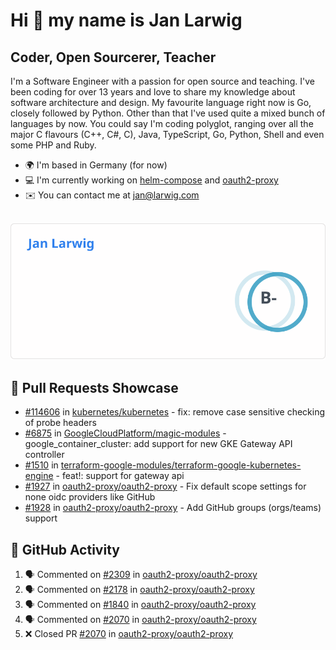 # Hi 👋 my name is Jan Larwig

## Coder, Open Sourcerer, Teacher

I'm a Software Engineer with a passion for open source and teaching. I've been coding for over 13 years and love to share my knowledge about software architecture and design. My favourite language right now is Go, closely followed by Python. Other than that I've used quite a mixed bunch of languages by now. You could say I'm coding polyglot, ranging over all the major C flavours (C++, C#, C), Java, TypeScript, Go, Python, Shell and even some PHP and Ruby.

- 🌍 I'm based in Germany (for now)
- 💻 I'm currently working on [helm-compose](https://seacrew.github.io/helm-compose/) and [oauth2-proxy](https://github.com/oauth2-proxy/oauth2-proxy)
- ✉️ You can contact me at [jan@larwig.com](mailto:jan@larwig.com)

<br>

<a href="https://github.com/anuraghazra/github-readme-stats">
  <picture>
    <source
      srcset="https://raw.githubusercontent.com/tuunit/tuunit/main/general_dark.svg" 
      media="(prefers-color-scheme: dark)" 
    />
    <source
      srcset="https://raw.githubusercontent.com/tuunit/tuunit/main/general_light.svg" 
      media="(prefers-color-scheme: light), (prefers-color-scheme: no-preference)" 
    />
    <img src="https://raw.githubusercontent.com/tuunit/tuunit/main/general_light.svg" />
  </picture>
</a>

## 🔧 Pull Requests Showcase

- [#114606](https://github.com/kubernetes/kubernetes/issues/114606) in [kubernetes/kubernetes](https://github.com/kubernetes/kubernetes) - fix: remove case sensitive checking of probe headers
- [#6875](https://github.com/GoogleCloudPlatform/magic-modules/pull/6875) in [GoogleCloudPlatform/magic-modules](https://github.com/GoogleCloudPlatform/magic-modules) - google_container_cluster: add support for new GKE Gateway API controller
- [#1510](https://github.com/terraform-google-modules/terraform-google-kubernetes-engine/pull/1510) in [terraform-google-modules/terraform-google-kubernetes-engine](https://github.com/terraform-google-modules/terraform-google-kubernetes-engine) - feat!: support for gateway api
- [#1927](https://github.com/oauth2-proxy/oauth2-proxy/issues/1927) in [oauth2-proxy/oauth2-proxy](https://github.com/oauth2-proxy/oauth2-proxy) - Fix default scope settings for none oidc providers like GitHub
- [#1928](https://github.com/oauth2-proxy/oauth2-proxy/issues/1928) in [oauth2-proxy/oauth2-proxy](https://github.com/oauth2-proxy/oauth2-proxy) - Add GitHub groups (orgs/teams) support

## 🔔 GitHub Activity

<!--START_SECTION:activity-->
1. 🗣 Commented on [#2309](https://github.com/oauth2-proxy/oauth2-proxy/pull/2309#issuecomment-1868927819) in [oauth2-proxy/oauth2-proxy](https://github.com/oauth2-proxy/oauth2-proxy)
2. 🗣 Commented on [#2178](https://github.com/oauth2-proxy/oauth2-proxy/issues/2178#issuecomment-1868513213) in [oauth2-proxy/oauth2-proxy](https://github.com/oauth2-proxy/oauth2-proxy)
3. 🗣 Commented on [#1840](https://github.com/oauth2-proxy/oauth2-proxy/pull/1840#issuecomment-1868510237) in [oauth2-proxy/oauth2-proxy](https://github.com/oauth2-proxy/oauth2-proxy)
4. 🗣 Commented on [#2070](https://github.com/oauth2-proxy/oauth2-proxy/pull/2070#issuecomment-1868509815) in [oauth2-proxy/oauth2-proxy](https://github.com/oauth2-proxy/oauth2-proxy)
5. ❌ Closed PR [#2070](https://github.com/oauth2-proxy/oauth2-proxy/pull/2070) in [oauth2-proxy/oauth2-proxy](https://github.com/oauth2-proxy/oauth2-proxy)
<!--END_SECTION:activity-->
